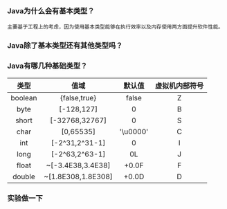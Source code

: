 ### Java为什么会有基本类型？
    主要基于工程上的考虑，因为使用基本类型能够在执行效率以及内存使用两方面提升软件性能。

### Java除了基本类型还有其他类型吗？

### Java有哪几种基础类型？
类型|值域|默认值|虚拟机内部符号
:-:|:-:|:-:|:-:
boolean|{false,true}|false|Z
byte|[-128,127]|0|B
short|[-32768,32767]|0|S
char|[0,65535]|'\u0000'|C
int|[-2^31,2^31-1]|0|I
long|[-2^63,2^63-1]|0L|J
float|~[-3.4E38,3.4E38]|+0.0F|F
double|~[1.8E308,1.8E308]|+0.0D|D

### 实验做一下